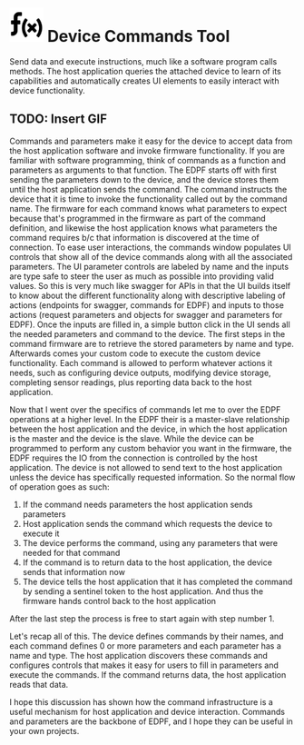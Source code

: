 # <img src='PC/HostApp/HostApp/Resources/function.png' style="width:60px;" /> Device Commands Tool
Send data and execute instructions, much like a software program calls methods. The host application queries the attached device to learn of its capabilities and automatically creates UI elements to easily interact with device functionality.

## TODO: Insert GIF

Commands and parameters make it easy for the device to accept data from the host application software and invoke firmware functionality.  If you are familiar with software programming, think of commands as a function and parameters as arguments to that function.  The EDPF starts off with first sending the parameters down to the device, and the device stores them until the host application sends the command.  The command instructs the device that it is time to invoke the functionality called out by the command name. The firmware for each command knows what parameters to expect because that's programmed in the firmware as part of the command definition, and likewise the host application knows what parameters the command requires b/c that information is discovered at the time of connection. To ease user interactions, the commands window populates UI controls that show all of the device commands along with all the associated parameters. The UI parameter controls are labeled by name and the inputs are type safe to steer the user as much as possible into providing valid values.  So this is very much like swagger for APIs in that the UI builds itself to know about the different functionality along with descriptive labeling of actions (endpoints for swagger, commands for EDPF) and inputs to those actions (request parameters and objects for swagger and parameters for EDPF). Once the inputs are filled in, a simple button click in the UI sends all the needed parameters and command to the device. The first steps in the command firmware are to retrieve the stored parameters by name and type. Afterwards comes your custom code to execute the custom device functionality.  Each command is allowed to perform whatever actions it needs, such as configuring device outputs, modifying device storage, completing sensor readings, plus reporting data back to the host application.

Now that I went over the specifics of commands let me to over the EDPF operations at a higher level. In the EDPF their is a master-slave relationship between the host application and the device, in which the host application is the master and the device is the slave. While the device can be programmed to perform any custom behavior you want in the firmware, the EDPF requires the IO from the connection is controlled by the host application. The device is not allowed to send text to the host application unless the device has specifically requested information. So the normal flow of operation goes as such:
1. If the command needs parameters the host application sends parameters
2. Host application sends the command which requests the device to execute it
3. The device performs the command, using any parameters that were needed for that command
4. If the command is to return data to the host application, the device sends that information now
5. The device tells the host application that it has completed the command by sending a sentinel token to the host application. And thus the firmware hands control back to the host application

After the last step the process is free to start again with step number 1.

Let's recap all of this. The device defines commands by their names, and each command defines 0 or more parameters and each parameter has a name and type. The host application discovers these commands and configures controls that makes it easy for users to fill in parameters and execute the commands. If the command returns data, the host application reads that data.

I hope this discussion has shown how the command infrastructure is a useful mechanism for host application and device interaction. Commands and parameters are the backbone of EDPF, and I hope they can be useful in your own projects. 

